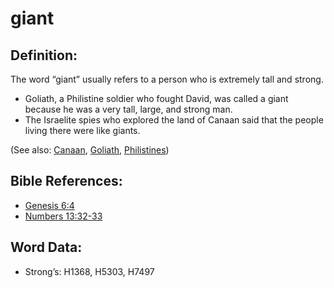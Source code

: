 # giant

## Definition:

The word “giant” usually refers to a person who is extremely tall and strong.

* Goliath, a Philistine soldier who fought David, was called a giant because he was a very tall, large, and strong man.
* The Israelite spies who explored the land of Canaan said that the people living there were like giants.

(See also: [Canaan](../names/canaan.md), [Goliath](../names/goliath.md), [Philistines](../names/philistines.md))

## Bible References:

* [Genesis 6:4](rc://en/tn/help/gen/06/4)
* [Numbers 13:32-33](rc://en/tn/help/num/13/32)

## Word Data:

* Strong’s: H1368, H5303, H7497
